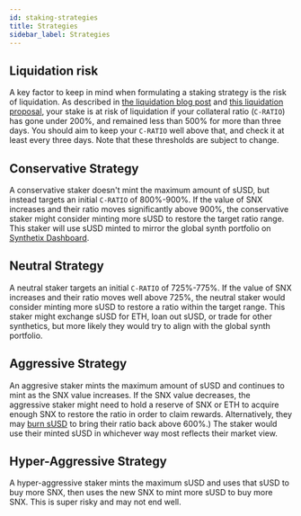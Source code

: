 ```yaml
---
id: staking-strategies
title: Strategies
sidebar_label: Strategies
---
```


## Liquidation risk
A key factor to keep in mind when formulating a staking strategy is the risk of liquidation. As described in <a href="https://blog.synthetix.io/liquidation-faqs/">the liquidation blog post</a> and <a href="https://sips.synthetix.io/sccp/sccp-25">this liquidation proposal</a>, your stake is at risk of liquidation if your collateral ratio (`C-RATIO`) has gone under 200%, and remained less than 500% for more than three days. You should aim to keep your `C-RATIO` well above that, and check it at least every three days. Note that these thresholds are subject to change.

## Conservative Strategy
A conservative staker doesn't mint the maximum amount of sUSD, but instead targets an initial `C-RATIO` of 800%-900%. If the value of SNX increases and their ratio moves significantly above 900%, the conservative staker might consider minting more sUSD to restore the target ratio range. This staker will use sUSD minted to mirror the global synth portfolio on <a href="https://dashboard.synthetix.io/" class="link" target="_blank">Synthetix Dashboard</a>.

## Neutral Strategy
A neutral staker targets an initial `C-RATIO` of 725%-775%. If the value of SNX increases and their ratio moves well above 725%, the neutral staker would consider minting more sUSD to restore a ratio within the target range. This staker might exchange sUSD for ETH, loan out sUSD, or trade for other synthetics, but more likely they would try to align with the global synth portfolio.


## Aggressive Strategy
An aggresive staker mints the maximum amount of sUSD and continues to mint as the SNX value increases. If the SNX value decreases, the aggressive staker might need to hold a reserve of SNX or ETH to acquire enough SNX to restore the ratio in order to claim rewards. Alternatively, they may <a href="/docs/transferring-snx#burning-susd" class="link">burn sUSD</a> to bring their ratio back above 600%.) The staker would use their minted sUSD in whichever way most reflects their market view. 

## Hyper-Aggressive Strategy
A hyper-aggressive staker mints the maximum sUSD and uses that sUSD to buy more SNX, then uses the new SNX to mint more sUSD to buy more SNX. This is super risky and may not end well.
